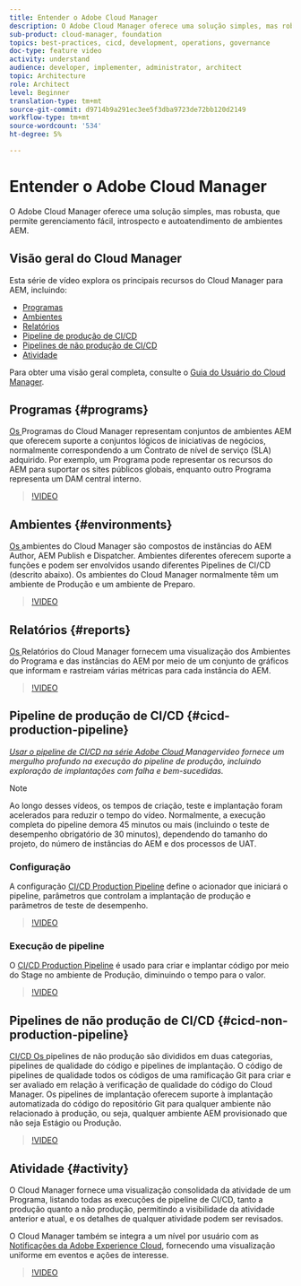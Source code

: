 ```yaml
---
title: Entender o Adobe Cloud Manager
description: O Adobe Cloud Manager oferece uma solução simples, mas robusta, que permite gerenciamento fácil, introspecto e autoatendimento de ambientes AEM.
sub-product: cloud-manager, foundation
topics: best-practices, cicd, development, operations, governance
doc-type: feature video
activity: understand
audience: developer, implementer, administrator, architect
topic: Architecture
role: Architect
level: Beginner
translation-type: tm+mt
source-git-commit: d9714b9a291ec3ee5f3dba9723de72bb120d2149
workflow-type: tm+mt
source-wordcount: '534'
ht-degree: 5%

---
```



# Entender o Adobe Cloud Manager

O Adobe Cloud Manager oferece uma solução simples, mas robusta, que permite gerenciamento fácil, introspecto e autoatendimento de ambientes AEM.

## Visão geral do Cloud Manager

Esta série de vídeo explora os principais recursos do Cloud Manager para AEM, incluindo:

* [Programas](#programs)
* [Ambientes](#environments)
* [Relatórios](#reports)
* [Pipeline de produção de CI/CD](#cicd-production-pipeline)
* [Pipelines de não produção de CI/CD](#cicd-non-production-pipeline)
* [Atividade](#activity)

Para obter uma visão geral completa, consulte o [Guia do Usuário do Cloud Manager](https://docs.adobe.com/content/help/pt-BR/experience-manager-cloud-manager/using/introduction-to-cloud-manager.html).

## Programas {#programs}

[Os ](https://docs.adobe.com/content/help/pt-BR/experience-manager-cloud-manager/using/getting-started/setting-up-program.html) Programas do Cloud Manager representam conjuntos de ambientes AEM que oferecem suporte a conjuntos lógicos de iniciativas de negócios, normalmente correspondendo a um Contrato de nível de serviço (SLA) adquirido. Por exemplo, um Programa pode representar os recursos do AEM para suportar os sites públicos globais, enquanto outro Programa representa um DAM central interno.

>[!VIDEO](https://video.tv.adobe.com/v/26313/?quality=12&learn=on)

## Ambientes {#environments}

[Os ](https://docs.adobe.com/content/help/en/experience-manager-cloud-manager/using/how-to-use/manage-your-environment.html) ambientes do Cloud Manager são compostos de instâncias do AEM Author, AEM Publish e Dispatcher. Ambientes diferentes oferecem suporte a funções e podem ser envolvidos usando diferentes Pipelines de CI/CD (descrito abaixo). Os ambientes do Cloud Manager normalmente têm um ambiente de Produção e um ambiente de Preparo.

>[!VIDEO](https://video.tv.adobe.com/v/26318/?quality=12&learn=on)

## Relatórios {#reports}

[Os ](https://docs.adobe.com/content/help/en/experience-manager-cloud-manager/using/how-to-use/monitor-your-environments.html) Relatórios do Cloud Manager fornecem uma visualização dos Ambientes do Programa e das instâncias do AEM por meio de um conjunto de gráficos que informam e rastreiam várias métricas para cada instância do AEM.

>[!VIDEO](https://video.tv.adobe.com/v/26315/?quality=12&learn=on)

## Pipeline de produção de CI/CD {#cicd-production-pipeline}

*[Usar o pipeline de CI/CD na série Adobe Cloud ](./use-the-cicd-pipeline-in-cloud-manager-for-aem.md) Managervideo fornece um mergulho profundo na execução do pipeline de produção, incluindo exploração de implantações com falha e bem-sucedidas.*

>[!NOTE]
>
> Ao longo desses vídeos, os tempos de criação, teste e implantação foram acelerados para reduzir o tempo do vídeo. Normalmente, a execução completa do pipeline demora 45 minutos ou mais (incluindo o teste de desempenho obrigatório de 30 minutos), dependendo do tamanho do projeto, do número de instâncias do AEM e dos processos de UAT.

### Configuração

A configuração [CI/CD Production Pipeline](https://docs.adobe.com/content/help/en/experience-manager-cloud-manager/using/how-to-use/configuring-pipeline.html) define o acionador que iniciará o pipeline, parâmetros que controlam a implantação de produção e parâmetros de teste de desempenho.

>[!VIDEO](https://video.tv.adobe.com/v/26314/?quality=12&learn=on)

### Execução de pipeline

O [CI/CD Production Pipeline](https://docs.adobe.com/content/help/en/experience-manager-cloud-manager/using/how-to-use/deploying-code.html) é usado para criar e implantar código por meio do Stage no ambiente de Produção, diminuindo o tempo para o valor.

>[!VIDEO](https://video.tv.adobe.com/v/26317/?quality=12&learn=on)

## Pipelines de não produção de CI/CD {#cicd-non-production-pipeline}

[CI/CD Os ](https://docs.adobe.com/content/help/en/experience-manager-cloud-manager/using/how-to-use/configuring-pipeline.html#non-production--code-quality-only-pipelines) pipelines de não produção são divididos em duas categorias, pipelines de qualidade do código e pipelines de implantação. O código de pipelines de qualidade todos os códigos de uma ramificação Git para criar e ser avaliado em relação à verificação de qualidade do código do Cloud Manager. Os pipelines de implantação oferecem suporte à implantação automatizada do código do repositório Git para qualquer ambiente não relacionado à produção, ou seja, qualquer ambiente AEM provisionado que não seja Estágio ou Produção.

>[!VIDEO](https://video.tv.adobe.com/v/26316/?quality=12&learn=on)

## Atividade {#activity}

O Cloud Manager fornece uma visualização consolidada da atividade de um Programa, listando todas as execuções de pipeline de CI/CD, tanto a produção quanto a não produção, permitindo a visibilidade da atividade anterior e atual, e os detalhes de qualquer atividade podem ser revisados.

O Cloud Manager também se integra a um nível por usuário com as [Notificações da Adobe Experience Cloud](https://docs.adobe.com/content/help/en/experience-manager-cloud-manager/using/how-to-use/notifications.html), fornecendo uma visualização uniforme em eventos e ações de interesse.

>[!VIDEO](https://video.tv.adobe.com/v/26319/?quality=12&learn=on)
